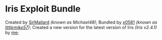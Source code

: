 # Iris Exploit Bundle
Created by [SirMallard](https://github.com/SirMallard) *(known as Michael48)*;
Bundled by [x0581](https://github.com/x0581) *(known as [littlemike57](https://v3rmillion.net/member.php?action=profile&uid=3099053))*;
Created a new version for the latest version of Iris *(Iris v2.4.1)* by [me](https://github.com/ACEtheSOLID);
